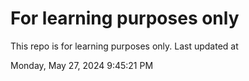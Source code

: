 # For learning purposes only
This repo is for learning purposes only.
Last updated at

Monday, May 27, 2024 9:45:21 PM

